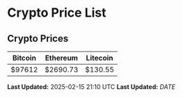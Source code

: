 # Crypto Price List

## Crypto Prices
| Bitcoin | Ethereum | Litecoin |
| ------- | -------- | -------- |
| $97612 | $2690.73 | $130.55 |
**Last Updated:** 2025-02-15 21:10 UTC
**Last Updated:** $DATE$

